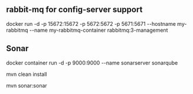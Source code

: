 ## rabbit-mq for config-server support
docker run -d -p 15672:15672 -p 5672:5672 -p 5671:5671 --hostname my-rabbitmq --name my-rabbitmq-container rabbitmq:3-management


## Sonar
docker container run -d -p 9000:9000 --name sonarserver sonarqube

mvn clean install

mvn sonar:sonar